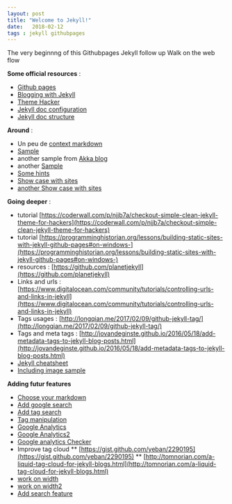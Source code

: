 ```yaml
---
layout: post
title: "Welcome to Jekyll!"
date:   2018-02-12
tags : jekyll githubpages
---
```


The very beginnng of this Githubpages Jekyll follow up Walk on the web flow

**Some official resources** :
* [Github pages](https://pages.github.com/)
* [Blogging with Jekyll](https://help.github.com/articles/using-jekyll-as-a-static-site-generator-with-github-pages/)
* [Theme Hacker](https://github.com/pages-themes/hacker)
* [Jekyll doc configuration](https://jekyllrb.com/docs/configuration/)
* [Jekyll doc structure](https://jekyllrb.com/docs/structure/)

**Around** :
* Un peu de [context markdown](https://blog.wax-o.com/2014/04/tutoriel-un-guide-pour-bien-commencer-avec-markdown/)
* [Sample](https://github.com/tocttou/hacker-blog)
* another sample from [Akka blog](https://github.com/akka/old-blog)
* another [Sample](https://github.com/Velko/XTest/tree/8b8aa9430ee31ba21de7b6e24946022ba992483c/docs)
* [Some hints](https://ines.io/blog/the-ultimate-guide-static-websites-jekyll)
* [Show case with sites](https://jekyllrb.com/docs/sites/)
* [another Show case with sites](http://planetjekyll.github.io/showcase/)

**Going deeper** :
* tutorial [https://coderwall.com/p/njjb7a/checkout-simple-clean-jekyll-theme-for-hackers](https://coderwall.com/p/njjb7a/checkout-simple-clean-jekyll-theme-for-hackers)
* tutorial [https://programminghistorian.org/lessons/building-static-sites-with-jekyll-github-pages#on-windows-](https://programminghistorian.org/lessons/building-static-sites-with-jekyll-github-pages#on-windows-)
* resources : [https://github.com/planetjekyll](https://github.com/planetjekyll)
* Links and urls : [https://www.digitalocean.com/community/tutorials/controlling-urls-and-links-in-jekyll](https://www.digitalocean.com/community/tutorials/controlling-urls-and-links-in-jekyll)
* Tags usages : [http://longqian.me/2017/02/09/github-jekyll-tag/](http://longqian.me/2017/02/09/github-jekyll-tag/)
* Tags and meta tags : [http://jovandeginste.github.io/2016/05/18/add-metadata-tags-to-jekyll-blog-posts.html](http://jovandeginste.github.io/2016/05/18/add-metadata-tags-to-jekyll-blog-posts.html)
* [Jekyll cheatsheet](https://devhints.io/jekyll)
* [Including image sample](http://dev-notes.eu/2016/01/images-in-kramdown-jekyll/)

**Adding futur features**
* [Choose your markdown](https://ilovesymposia.com/2015/01/04/some-things-i-learned-while-building-a-site-on-github-pages/)
* [Add google search](https://digitaldrummerj.me/blogging-on-github-part-7-adding-a-custom-google-search/)
* [Add tag search](https://alexpearce.me/2012/04/simple-jekyll-searching/)
* [Tag manipulation](http://longqian.me/2017/02/09/github-jekyll-tag/)
* [Google Analytics](https://michaelsoolee.com/google-analytics-jekyll/)
* [Google Analytics2](https://desiredpersona.com/google-analytics-jekyll/)
* [Google analytics Checker](http://www.gachecker.com/)
* Improve tag cloud
** [https://gist.github.com/yeban/2290195](https://gist.github.com/yeban/2290195)
** [http://tomnorian.com/a-liquid-tag-cloud-for-jekyll-blogs.html](http://tomnorian.com/a-liquid-tag-cloud-for-jekyll-blogs.html)
* [work on width](https://github.com/johnotander/pixyll/issues/101)
* [work on width2](http://talk.jekyllrb.com/t/overriding-css-file-in-a-layout/294/4)
* [Add search feature](https://learn.cloudcannon.com/jekyll/jekyll-search-using-lunr-js/)


